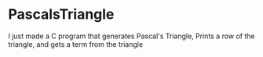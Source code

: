 # PascalsTriangle
I just made a C program that generates Pascal's Triangle, Prints a row of the triangle, and gets a term from the triangle
